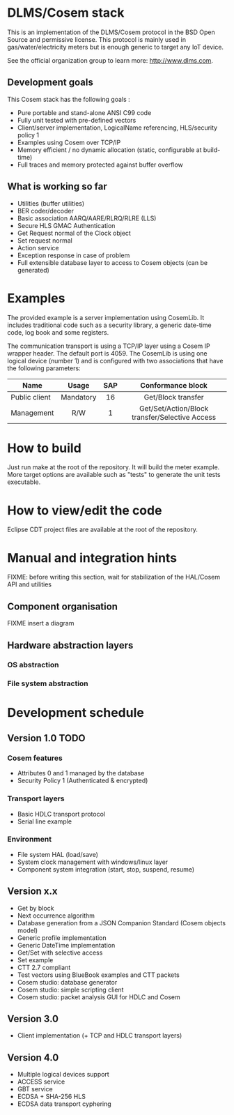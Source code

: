 # DLMS/Cosem stack

This is an implementation of the DLMS/Cosem protocol in the BSD Open Source and permissive license. This protocol is mainly used in gas/water/electricity 
meters but is enough generic to target any IoT device.

See the official organization group to learn more: http://www.dlms.com.

## Development goals

This Cosem stack has the following goals :

  * Pure portable and stand-alone ANSI C99 code
  * Fully unit tested with pre-defined vectors
  * Client/server implementation, LogicalName referencing, HLS/security policy 1
  * Examples using Cosem over TCP/IP
  * Memory efficient / no dynamic allocation (static, configurable at build-time)
  * Full traces and memory protected against buffer overflow

## What is working so far

  * Utilities (buffer utilities)
  * BER coder/decoder
  * Basic association AARQ/AARE/RLRQ/RLRE (LLS)
  * Secure HLS GMAC Authentication
  * Get Request normal of the Clock object
  * Set request normal
  * Action service
  * Exception response in case of problem
  * Full extensible database layer to access to Cosem objects (can be generated)

# Examples

The provided example is a server implementation using CosemLib. It includes traditional code such as a security library,
a generic date-time code, log book and some registers.

The communication transport is using a TCP/IP layer using a Cosem IP wrapper header. The default port is 4059.
The CosemLib is using one logical device (number 1) and is configured with two associations that have the
following parameters:


|   Name        |     Usage     |  SAP  |  Conformance block
| ------------- |:-------------:|:-----:|:-------------------:
| Public client |  Mandatory    |   16  | Get/Block transfer
| Management    |     R/W       |   1   | Get/Set/Action/Block transfer/Selective Access


# How to build

Just run make at the root of the repository. It will build the meter example. More target options are available such as "tests" to generate the 
unit tests executable.

# How to view/edit the code

Eclipse CDT project files are available at the root of the repository.

# Manual and integration hints

FIXME: before writing this section, wait for stabilization of the HAL/Cosem API and utilities

## Component organisation

FIXME insert a diagram

## Hardware abstraction layers

### OS abstraction

### File system abstraction

# Development schedule

## Version 1.0 TODO


### Cosem features

  * Attributes 0 and 1 managed by the database
  * Security Policy 1 (Authenticated & encrypted)

### Transport layers

  * Basic HDLC transport protocol
  * Serial line example

### Environment

  * File system HAL (load/save)
  * System clock management with windows/linux layer
  * Component system integration (start, stop, suspend, resume)

## Version x.x

  * Get by block
  * Next occurrence algorithm
  * Database generation from a JSON Companion Standard (Cosem objects model)
  * Generic profile implementation
  * Generic DateTime implementation
  * Get/Set with selective access
  * Set example
  * CTT 2.7 compliant
  * Test vectors using BlueBook examples and CTT packets
  * Cosem studio: database generator
  * Cosem studio: simple scripting client
  * Cosem studio: packet analysis GUI for HDLC and Cosem

## Version 3.0

  * Client implementation (+ TCP and HDLC transport layers)

## Version 4.0

  * Multiple logical devices support
  * ACCESS service
  * GBT service
  * ECDSA + SHA-256 HLS
  * ECDSA data transport cyphering
